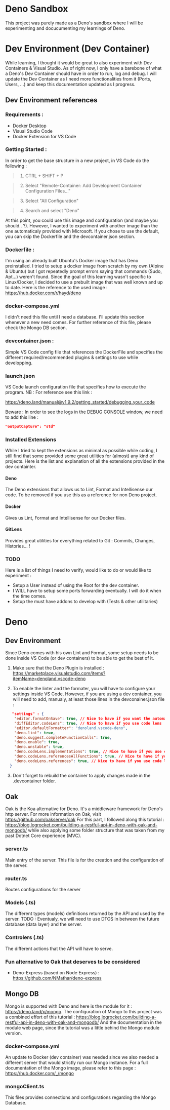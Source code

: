 # Deno Sandbox
This project was purely made as a Deno's sandbox where I will be experimenting
and docucumenting my learnings of Deno.

# Dev Environment (Dev Container)
While learning, I thought it would be great to also experiment with Dev
Containers & Visual Studio. As of right now, I only have a barebone of what a
Deno's Dev Container should have in order to run, log and debug. I will update
the Dev Container as I need more functionalities from it (Ports, Users, ...) and
keep this documentation updated as I progress.

## Dev Environment references

### Requirements :
- Docker Desktop
- Visual Studio Code
- Docker Extension for VS Code

### Getting Started :
In order to get the base structure in a new project, in VS Code do the following
:

>1. CTRL + SHIFT + P

>2. Select "Remote-Container: Add Development Container Configuration Files..."

>3. Select "All Configuration"

>4. Search and select "Deno"

At this point, you could use this image and configuration (and maybe you
should.. ?). However, I wanted to experiment with another image than the one
automaticaly provided with Microsoft. If you chose to use the default, you can
skip the Dockerfile and the devcontainer.json section.

### Dockerfile :
I'm using an already built Ubuntu's Docker image that has Deno preinstalled. I
tried to setup a docker image from scratch by my own (Alpine & Ubuntu) but I got
repeatedly prompt errors saying that commands (Sudo, Apt...) weren't found.
Since the goal of this learning wasn't specific to Linux/Docker, I decided to
use a prebuilt image that was well known and up to date. Here is the reference to the used image : 
https://hub.docker.com/r/hayd/deno

### docker-compose.yml
I didn't need this file until I need a database. I'll update this section whenever a new need comes.
For further reference of this file, please check the Mongo DB section.

### devcontainer.json :
Simple VS Code config file that references the DockerFile and specifies the
different required/recommended plugins & settings to use while developping.

### launch.json
VS Code launch configuration file that specifies how to execute the program. NB
: For reference see this link :

https://deno.land/manual@v1.9.2/getting_started/debugging_your_code

Beware : In order to see the logs in the DEBUG CONSOLE window, we need to add
this line :

```json
"outputCapture": "std"
```

### Installed Extensions
While I tried to kept the extensions as minimal as possible while coding, I still find that some provided some great utilities for (almost) any kind of projects. Here is the list and explanation of all the extensions provided in the dev containter.

#### Deno
The Deno extensions that allows us to Lint, Format and Intellisense our code. To be removed if you use this as a reference for non Deno project.

#### Docker
Gives us Lint, Format and Intellisense for our Docker files. 

#### GitLens
Provides great utilities for everything related to Git : Commits, Changes, Histories... !

### TODO
Here is a list of things I need to verify, would like to do or would like to
experiment :

- Setup a User instead of using the Root for the dev container.
- I WILL have to setup some ports forwarding eventually. I will do it when the
  time comes.
- Setup the must have addons to develop with (Tests & other utilitaries)

# Deno

## Dev Environment
Since Deno comes with his own Lint and Format, some setup needs to be done inside VS Code (or dev containers) to be able to get the best of it. 

1. Make sure that the Deno Plugin is installed : 
https://marketplace.visualstudio.com/items?itemName=denoland.vscode-deno

2. To enable the linter and the formater, you will have to configure your settings inside VS Code. However, if you are using a dev container, you will need to add, manualy, at least those lines in the devconainer.json file :
```json
   "settings" : {
    "editor.formatOnSave": true, // Nice to have if you want the automatic format on save
    "diffEditor.codeLens": true, // Nice to have if you use code lens
    "editor.defaultFormatter": "denoland.vscode-deno",
    "deno.lint": true,
    "deno.suggest.completeFunctionCalls": true,
    "deno.enable": true,
    "deno.unstable": true,
    "deno.codeLens.implementations": true, // Nice to have if you use code lens
    "deno.codeLens.referencesAllFunctions": true, // Nice to have if you use code lens
    "deno.codeLens.references": true, // Nice to have if you use code lens
  }
```

3. Don't forget to rebuild the container to apply changes made in the .devcontainer folder.

## Oak
Oak is the Koa alternative for Deno. It's a middleware framework for Deno's http server. For more information on Oak, visit https://github.com/oakserver/oak
For this part, I followed along this tutorial : https://blog.logrocket.com/building-a-restful-api-in-deno-with-oak-and-mongodb/ while also applying some 
folder structure that was taken from my past Dotnet Core experience (MVC).

### server.ts
Main entry of the server. This file is for the creation and the configuration of the server.

### router.ts
Routes configurations for the server

### Models (.ts)
The different types (models) definitions returned by the API and used by the server. 
TODO : Eventualy, we will need to use DTOS in between the future database (data layer)
and the server.

### Controlers (.ts)
The different actions that the API will have to serve.

### Fun alternative to Oak that deserves to be considered
 - Deno-Express (based on Node Express) : https://github.com/NMathar/deno-express

## Mongo DB
Mongo is supported with Deno and here is the module for it : https://deno.land/x/mongo.
The configuration of Mongo to this project was a combined effort of this tutorial : https://blog.logrocket.com/building-a-restful-api-in-deno-with-oak-and-mongodb/
And the documentation in the module web page, since the tutorial was a little behind the Mongo module version.

### docker-compose.yml
An update to Docker (dev container) was needed since we also needed a different server that would strictly run our Mongo instance. For a full documentation of the Mongo image, please refer to this page : https://hub.docker.com/_/mongo

### mongoClient.ts
This files provides connections and configurations regarding the Mongo Database.